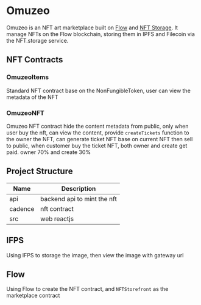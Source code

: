 # Omuzeo

Omuzeo is an NFT art marketplace built on [Flow](https://onflow.org) and [NFT Storage](https://nft.storage). It manage NFTs on the Flow blockchain, storing them in IPFS and Filecoin via the NFT.storage service.

## NFT Contracts

### OmuzeoItems

Standard NFT contract base on the NonFungibleToken, user can view the metadata of the NFT

### OmuzeoNFT

Omuzeo NFT contract hide the content metadata from public, only when user buy the nft, can view the content, provide `createTickets` function to the owner the NFT, can generate ticket NFT base on current NFT then sell to public, when customer buy the ticket NFT, both owner and create get paid. owner 70% and create 30%

## Project Structure

| Name    | Description                 |
| ------- | --------------------------- |
| api     | backend api to mint the nft |
| cadence | nft contract                |
| src     | web reactjs                 |

## IFPS

Using IFPS to storage the image, then view the image with gateway url

## Flow

Using Flow to create the NFT contract, and `NFTStorefront` as the marketplace contract
